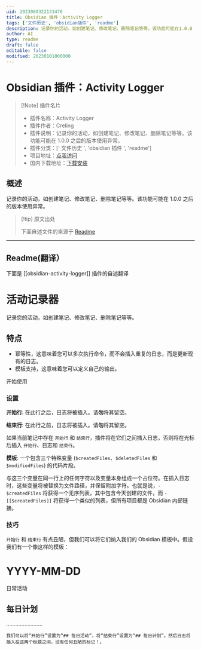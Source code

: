 ```yaml
---
uid: 2023080322133470
title: Obsidian 插件：Activity Logger
tags: ['文件历史', 'obsidian插件', 'readme']
description: 记录你的活动，如创建笔记、修改笔记、删除笔记等等。该功能可能在1.0.0 之后的版本使用异常。
author: AI
type: readme
draft: false
editable: false
modified: 20230101000000
---
```


# Obsidian 插件：Activity Logger

> [!Note] 插件名片
> - 插件名称：Activity Logger
> - 插件作者：Creling
> - 插件说明：记录你的活动，如创建笔记、修改笔记、删除笔记等等。该功能可能在 1.0.0 之后的版本使用异常。
> - 插件分类：[' 文件历史 ', 'obsidian 插件 ', 'readme']
> - 项目地址：[点我访问](https://github.com/Creling/obsidian-activity-logger)
> - 国内下载地址：[下载安装](https://pkmer.cn/products/plugin/pluginMarket/?obsidian-activity-logger)

## 概述

记录你的活动，如创建笔记、修改笔记、删除笔记等等。该功能可能在 1.0.0 之后的版本使用异常。

> [!tip] 原文出处
>
>下面自述文件的来源于 [Readme](https://ghproxy.net/https://raw.githubusercontent.com/Creling/obsidian-activity-logger/master/README.md)
>

---

## Readme(翻译）

下面是 [[obsidian-activity-logger]] 插件的自述翻译

<!--
 * @作者：Creling
 * @日期：2021年08月03日 10:04:10
 * @最后编辑者：Creling
 * @最后编辑时间：2021年08月04日 16:06:31
 * @描述：文件内容
-->

# 活动记录器

记录您的活动，如创建笔记、修改笔记、删除笔记等等。

## 特点

- 幂等性，这意味着您可以多次执行命令，而不会插入重复的日志，而是更新现有的日志。
- 模板支持，这意味着您可以定义自己的输出。

开始使用

### 设置

**开始行**: 在此行之后，日志将被插入。请**勿**将其留空。

**结束行**: 在此行之前，日志将被插入。请**勿**将其留空。

如果当前笔记中存在 `开始行` 和 `结束行`，插件将在它们之间插入日志，否则将在光标后插入 `开始行`、日志和 `结束行`。

**模板**: 一个包含三个特殊变量 (`$createdFiles`、`$deletedFiles` 和 `$modifiedFiles`) 的代码片段。

与这三个变量在同一行上的任何字符以及变量本身组成一个占位符。在插入日志时，这些变量将被替换为文件路径，并保留附加字符。也就是说，`- $createdFiles` 将获得一个无序列表，其中包含今天创建的文件，而 `- [[$createdFiles]]` 将获得一个类似的列表，但所有项目都是 Obsidian 内部链接。

### 技巧

`开始行` 和 `结束行` 有点丑陋，但我们可以将它们纳入我们的 Obsidian 模板中。假设我们有一个像这样的模板：

# YYYY-MM-DD

日常活动

## 每日计划

……………………

```
我们可以将“开始行”设置为“## 每日活动”，将“结束行”设置为“## 每日计划”。然后日志将插入在这两个标题之间，没有任何丑陋的标记！。



